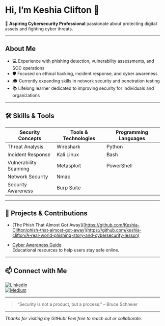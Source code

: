 # Hi, I’m Keshia Clifton 👋

🔐 **Aspiring Cybersecurity Professional** passionate about protecting digital assets and fighting cyber threats.

---

## About Me

- 💻 Experience with phishing detection, vulnerability assessments, and SOC operations  
- 🛡️ Focused on ethical hacking, incident response, and cyber awareness  
- 🎓 Currently expanding skills in network security and penetration testing  
- 📚 Lifelong learner dedicated to improving security for individuals and organizations  

---

## 🛠️ Skills & Tools

| Security Concepts     | Tools & Technologies     | Programming Languages  |
|----------------------|--------------------------|-----------------------|
| Threat Analysis      | Wireshark                | Python                |
| Incident Response    | Kali Linux               | Bash                  |
| Vulnerability Scanning| Metasploit               | PowerShell            |
| Network Security     | Nmap                     |                       |
| Security Awareness   | Burp Suite               |                       |

---

## 🚀 Projects & Contributions

- [The Phish That Almost Got Away]([https://github.com/Keshia-Clifton/phish-that-almost-got-away](https://github.com/keshia-clifton/A-real-world-phishing-story-and-cybersecurity-lesson) 

- [Cyber Awareness Guide](https://github.com/Keshia-Clifton/cyber-awareness-guide)  
  Educational resources to help users stay safe online.

---

## 📫 Connect with Me

[![LinkedIn](https://img.shields.io/badge/LinkedIn-blue?logo=linkedin&logoColor=white)](https://linkedin.com/in/rodkeshiaclifton)  
[![Medium](https://img.shields.io/badge/Medium-black?logo=medium&logoColor=white)](https://medium.com/@keshia.clifton)  

---

> “Security is not a product, but a process.” – Bruce Schneier

---

*Thanks for visiting my GitHub! Feel free to reach out or collaborate.*

